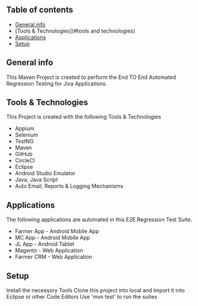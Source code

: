 ## Table of contents
* [General info](#general-info)
* [Tools & Technologies](#tools and technologies)
* [Applications](#application)
* [Setup](#setup)


## General info
This Maven Project is created to perform the End TO End Automated Regression Testing for Jiva Applications.

## Tools & Technologies

This Project is created with the following Tools & Technologies

* Appium
* Selenium
* TestNG
* Maven
* GitHub
* CircleCI
* Eclipse
* Android Studio Emulator
* Java, Java Script
* Auto Email, Reports & Logging Mechanisms

## Applications

The following applications are automated in this E2E Regression Test Suite.

* Farmer App  - Android Mobile App
* MC App      - Android Mobile App
* JL App      - Android Tablet
* Magento     - Web Application
* Farmer CRM  - Web Application

## Setup

Install the necessory Tools 
Clone this project into local and Import it into Eclipse or other Code Editors
Use 'mvn test' to run the suites

